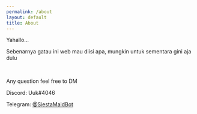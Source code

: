 ```yaml
---
permalink: /about
layout: default
title: About
---
```

<section class="mainContent">
    <div class="col">
        <p>Yahallo...</p>
        <p>Sebenarnya gatau ini web mau diisi apa, mungkin untuk sementara gini aja dulu</p>
        <br>
        <p>Any question feel free to DM</p>
        <p>Discord: Uuk#4046</p>
        <p>Telegram: <a href="https://t.me/siestamaidbot">@SiestaMaidBot</a></p>
    </div>
</section>
